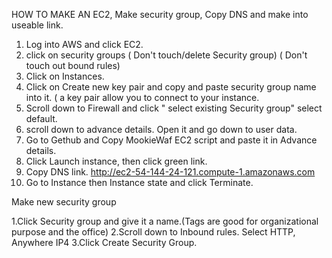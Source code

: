 HOW TO MAKE AN EC2, Make security group, Copy DNS and make into useable link.

1.	Log into AWS and click EC2.
2.	click on security groups ( Don't touch/delete Security group) ( Don't touch out bound rules)
3.	Click on Instances.
4.	Click on Create new key pair and copy and paste security group name into it. ( a key pair allow you to connect to your instance.
5.	Scroll down to Firewall and click " select existing Security group" select default.
6.	scroll down to advance details. Open it and go down to user data.
7.	Go to Gethub and Copy MookieWaf EC2 script and paste it in Advance details.
8.	Click Launch instance, then click green link.
9.	Copy DNS link. http://ec2-54-144-24-121.compute-1.amazonaws.com
10.	Go to Instance then Instance state and click Terminate.

Make new security group

1.Click Security group and give it a name.(Tags are good for organizational purpose and the office)
2.Scroll down to Inbound rules. Select HTTP, Anywhere IP4
3.Click Create Security Group.
 